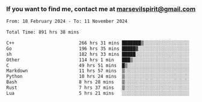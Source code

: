 ### If you want to find me, contact me at marsevilspirit@gmail.com

<!--
**marsevilspirit/marsevilspirit** is a ✨ _special_ ✨ repository because its `README.md` (this file) appears on your GitHub profile.

Here are some ideas to get you started:

- 🔭 I’m currently working on ...
- 🌱 I’m currently learning ...
- 👯 I’m looking to collaborate on ...
- 🤔 I’m looking for help with ...
- 💬 Ask me about ...
- 📫 How to reach me: ...
- 😄 Pronouns: ...
- ⚡ Fun fact: ...
-->
<!--START_SECTION:waka-->

```txt
From: 18 February 2024 - To: 11 November 2024

Total Time: 891 hrs 38 mins

C++                        266 hrs 31 mins ███████▒░░░░░░░░░░░░░░░░░   29.89 %
Go                         196 hrs 35 mins █████▓░░░░░░░░░░░░░░░░░░░   22.05 %
sh                         182 hrs 33 mins █████░░░░░░░░░░░░░░░░░░░░   20.48 %
Other                      114 hrs 1 min   ███▒░░░░░░░░░░░░░░░░░░░░░   12.79 %
C                          49 hrs 51 mins  █▒░░░░░░░░░░░░░░░░░░░░░░░   05.59 %
Markdown                   11 hrs 57 mins  ▒░░░░░░░░░░░░░░░░░░░░░░░░   01.34 %
Python                     10 hrs 24 mins  ▒░░░░░░░░░░░░░░░░░░░░░░░░   01.17 %
Bash                       8 hrs 28 mins   ▒░░░░░░░░░░░░░░░░░░░░░░░░   00.95 %
Rust                       7 hrs 37 mins   ▒░░░░░░░░░░░░░░░░░░░░░░░░   00.86 %
Lua                        5 hrs 21 mins   ░░░░░░░░░░░░░░░░░░░░░░░░░   00.60 %
```

<!--END_SECTION:waka-->
